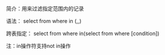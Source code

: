 简介：用来过滤指定范围内的记录

语法：
select <colunmnname>
from <tablename>
where <columnname> 
in (<value1>,<value2>,<value3>)

跨表指定：
select<columnname1>
from <tablename1>
where <columnname1>
in(select  <columnname2> from <tablename2> where [condition])

注：in操作符支持not in操作